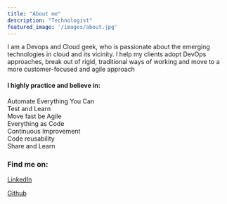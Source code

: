 ```yaml
---
title: "About me"
description: "Technologist"
featured_image: '/images/about.jpg'
---
```


I am a Devops and Cloud geek, who is passionate about the emerging technologies in cloud and its vicinity. I help my clients adopt DevOps approaches, break out of rigid, traditional ways of working and move to a more customer-focused and agile approach

#### I highly practice and believe in:
 Automate Everything You Can   
 Test and Learn   
 Move fast be Agile   
 Everything as Code   
 Continuous Improvement   
 Code reusability   
 Share and Learn


 ### Find me on:

 [LinkedIn](https://www.linkedin.com/in/surjeet-singh-devops-london/)

 [Github](https://github.com/surjsingh)

